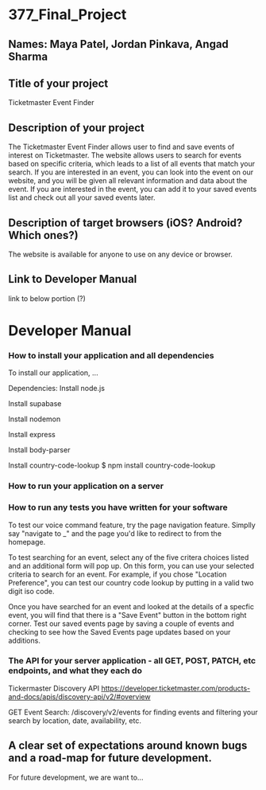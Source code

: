 # 377_Final_Project

## Names: Maya Patel, Jordan Pinkava, Angad Sharma

## Title of your project
Ticketmaster Event Finder
## Description of your project
The Ticketmaster Event Finder allows user to find and save events of interest on Ticketmaster. 
The website allows users to search for events based on specific criteria, which leads to a list of all events that match your search. 
If you are interested in an event, you can look into the event on our website, and you will be given all relevant information and data about the event. 
If you are interested in the event, you can add it to your saved events list and check out all your saved events later. 
## Description of target browsers (iOS? Android? Which ones?)
The website is available for anyone to use on any device or browser.
## Link to Developer Manual
link to below portion (?)


# Developer Manual 

### How to install your application and all dependencies
To install our application, ...

Dependencies: 
Install node.js


Install supabase


Install nodemon


Install express


Install body-parser


Install country-code-lookup
   $ npm install country-code-lookup
### How to run your application on a server


### How to run any tests you have written for your software
To test our voice command feature, try the page navigation feature. Simplly say "navigate to _" and the page you'd like to redirect to from the homepage.

To test searching for an event, select any of the five critera choices listed and an additional form will pop up. On this form, you can use your selected criteria to search for an event. For example, if you chose "Location Preference", you can test our country code lookup by putting in a valid two digit iso code.

Once you have searched for an event and looked at the details of a specfic event, you will find that there is a "Save Event" button in the bottom right corner. Test our saved events page by saving a couple of events and checking to see how the Saved Events page updates based on your additions.

### The API for your server application - all GET, POST, PATCH, etc endpoints, and what they each do
Tickermaster Discovery API https://developer.ticketmaster.com/products-and-docs/apis/discovery-api/v2/#overview 

GET Event Search: /discovery/v2/events for finding events and filtering your search by location, date, availability, etc.

## A clear set of expectations around known bugs and a road-map for future development.
For future development, we are want to...


